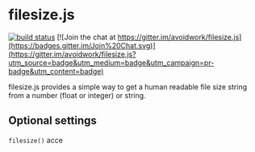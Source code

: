 # filesize.js

[![build status](https://secure.travis-ci.org/avoidwork/filesize.js.png)](http://travis-ci.org/avoidwork/filesize.js) [![Join the chat at https://gitter.im/avoidwork/filesize.js](https://badges.gitter.im/Join%20Chat.svg)](https://gitter.im/avoidwork/filesize.js?utm_source=badge&utm_medium=badge&utm_campaign=pr-badge&utm_content=badge)

filesize.js provides a simple way to get a human readable file size string from a number (float or integer) or string.

## Optional settings

`filesize()` acce
